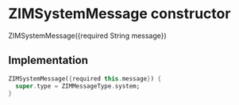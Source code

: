 


# ZIMSystemMessage constructor







ZIMSystemMessage({required String message})





## Implementation

```dart
ZIMSystemMessage({required this.message}) {
  super.type = ZIMMessageType.system;
}
```







